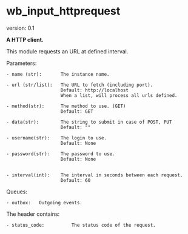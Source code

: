 wb_input_httprequest
====================

version: 0.1

**A HTTP client.**

This module requests an URL at defined interval.

Parameters:

    - name (str):       The instance name.

    - url (str/list):   The URL to fetch (including port).
                        Default: http://localhost
                        When a list, will process all urls defined.

    - method(str):      The method to use. (GET)
                        Default: GET

    - data(str):        The string to submit in case of POST, PUT
                        Default: ""

    - username(str):    The login to use.
                        Default: None

    - password(str):    The password to use.
                        Default: None


    - interval(int):    The interval in seconds between each request.
                        Default: 60


Queues:

    - outbox:   Outgoing events.


The header contains:

    - status_code:          The status code of the request.
